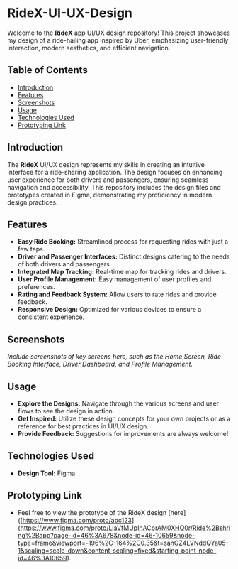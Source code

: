 # RideX-UI-UX-Design

Welcome to the **RideX** app UI/UX design repository! This project showcases my design of a ride-hailing app inspired by Uber, emphasizing user-friendly interaction, modern aesthetics, and efficient navigation.

## Table of Contents

- [Introduction](#introduction)
- [Features](#features)
- [Screenshots](#screenshots)
- [Usage](#usage)
- [Technologies Used](#technologies-used)
- [Prototyping Link](#prototyping-link)

## Introduction

The **RideX** UI/UX design represents my skills in creating an intuitive interface for a ride-sharing application. The design focuses on enhancing user experience for both drivers and passengers, ensuring seamless navigation and accessibility. This repository includes the design files and prototypes created in Figma, demonstrating my proficiency in modern design practices.

## Features

- **Easy Ride Booking:** Streamlined process for requesting rides with just a few taps.
- **Driver and Passenger Interfaces:** Distinct designs catering to the needs of both drivers and passengers.
- **Integrated Map Tracking:** Real-time map for tracking rides and drivers.
- **User Profile Management:** Easy management of user profiles and preferences.
- **Rating and Feedback System:** Allow users to rate rides and provide feedback.
- **Responsive Design:** Optimized for various devices to ensure a consistent experience.

## Screenshots

*Include screenshots of key screens here, such as the Home Screen, Ride Booking Interface, Driver Dashboard, and Profile Management.*

## Usage

- **Explore the Designs:** Navigate through the various screens and user flows to see the design in action.
- **Get Inspired:** Utilize these design concepts for your own projects or as a reference for best practices in UI/UX design.
- **Provide Feedback:** Suggestions for improvements are always welcome!

## Technologies Used

- **Design Tool:** Figma

## Prototyping Link

- Feel free to view the prototype of the RideX design [here]([https://www.figma.com/proto/abc123](https://www.figma.com/proto/LlaVfMUpInACprAM0XHQ0r/Ride%2Bshring%2Bapp?page-id=46%3A678&node-id=46-10659&node-type=frame&viewport=-196%2C-164%2C0.35&t=sanGZ4LVNddQYa05-1&scaling=scale-down&content-scaling=fixed&starting-point-node-id=46%3A10659).


